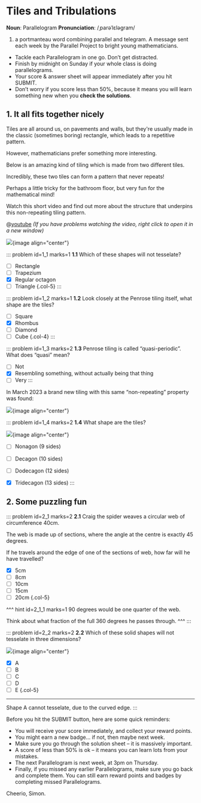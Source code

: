 # Tiles and Tribulations

<div class="dictionary">

__Noun__: Parallelogram
__Pronunciation__: /ˌparəˈlɛləɡram/

1. a portmanteau word combining parallel and telegram. A message sent each
week by the Parallel Project to bright young mathematicians.

</div>

*	Tackle each Parallelogram in one go. Don’t get distracted.
*	Finish by midnight on Sunday if your whole class is doing parallelograms.
*	Your score & answer sheet will appear immediately after you hit SUBMIT.
*	Don’t worry if you score less than 50%, because it means you will learn something new when you __check the solutions__.


## 1. It all fits together nicely

Tiles are all around us, on pavements and walls, but they're usually made in the classic (sometimes boring) rectangle, which leads to a repetitive pattern.  

However, mathematicians prefer something more interesting.  

Below is an amazing kind of tiling which is made from two different tiles.  

Incredibly, these two tiles can form a pattern that never repeats!  

Perhaps a little tricky for the bathroom floor, but very fun for the mathematical mind!  

Watch this short video and find out more about the structure that underpins this non-repeating tiling pattern.  

@[youtube](sLQrHz7CQf4?rel=0) _(If you have problems watching the video, right click to open it in a new window)_

![](/resources/6-32-tiles-tribulations/1-penrose.png){image align="center"}

::: problem id=1_1 marks=1
__1.1__ Which of these shapes will not tesselate?

* [ ] Rectangle
* [ ] Trapezium
* [x] Regular octagon
* [ ] Triangle
{.col-5}
:::

::: problem id=1_2 marks=1
__1.2__ Look closely at the Penrose tiling itself, what shape are the tiles?

* [ ] Square
* [x] Rhombus
* [ ] Diamond
* [ ] Cube
{.col-4}
:::

::: problem id=1_3 marks=2
__1.3__ Penrose tiling is called “quasi-periodic”. What does “quasi” mean?

* [ ] Not
* [x] Resembling something, without actually being that thing
* [ ] Very
:::

In March 2023 a brand new tiling with this same “non-repeating” property was found:

![](/resources/6-32-tiles-tribulations/1-3-hat.png){image align="center"}

::: problem id=1_4 marks=2
__1.4__ What shape are the tiles?

![](/resources/6-32-tiles-tribulations/1-4-hat.png){image align="center"}

* [ ] Nonagon (9 sides)
* [ ] Decagon (10 sides)
* [ ] Dodecagon (12 sides)
* [x] Tridecagon (13 sides)
:::


## 2. Some puzzling fun

::: problem id=2_1 marks=2
__2.1__ Craig the spider weaves a circular web of circumference 40cm.  

The web is made up of sections, where the angle at the centre is exactly 45 degrees.  

If he travels around the edge of one of the sections of web, how far will he have travelled?  

* [x] 5cm
* [ ] 8cm
* [ ] 10cm
* [ ] 15cm
* [ ] 20cm
{.col-5}

^^^ hint id=2_1_1 marks=1
90 degrees would be one quarter of the web.  

Think about what fraction of the full 360 degrees he passes through.
^^^
:::

::: problem id=2_2 marks=2
__2.2__ Which of these solid shapes will not tesselate in three dimensions?

![](/resources/6-32-tiles-tribulations/2-2-tesselate.jpg){image align="center"}

* [x] A
* [ ] B
* [ ] C
* [ ] D
* [ ] E
{.col-5}

---

Shape A cannot tesselate, due to the curved edge.
:::


Before you hit the SUBMIT button, here are some quick reminders:

*	You will receive your score immediately, and collect your reward points.
*	You might earn a new badge... if not, then maybe next week.
*	Make sure you go through the solution sheet – it is massively important.
*	A score of less than 50% is ok – it means you can learn lots from your mistakes.
*	The next Parallelogram is next week, at 3pm on Thursday.
*	Finally, if you missed any earlier Parallelograms, make sure you go back and complete them. You can still earn reward points and badges by completing missed Parallelograms.

Cheerio,
Simon.